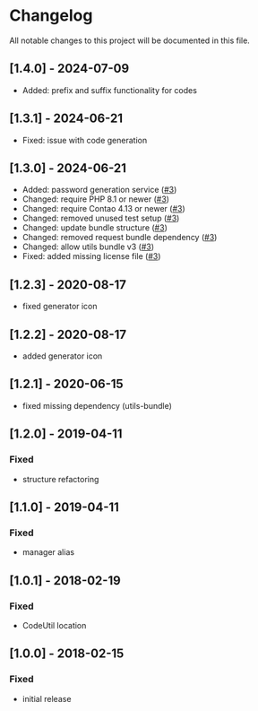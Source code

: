 # Changelog
All notable changes to this project will be documented in this file.

## [1.4.0] - 2024-07-09
- Added: prefix and suffix functionality for codes

## [1.3.1] - 2024-06-21
- Fixed: issue with code generation

## [1.3.0] - 2024-06-21
- Added: password generation service ([#3](https://github.com/heimrichhannot/contao-code-generator-bundle/pull/3))
- Changed: require PHP 8.1 or newer ([#3](https://github.com/heimrichhannot/contao-code-generator-bundle/pull/3))
- Changed: require Contao 4.13 or newer ([#3](https://github.com/heimrichhannot/contao-code-generator-bundle/pull/3))
- Changed: removed unused test setup ([#3](https://github.com/heimrichhannot/contao-code-generator-bundle/pull/3))
- Changed: update bundle structure ([#3](https://github.com/heimrichhannot/contao-code-generator-bundle/pull/3))
- Changed: removed request bundle dependency ([#3](https://github.com/heimrichhannot/contao-code-generator-bundle/pull/3))
- Changed: allow utils bundle v3 ([#3](https://github.com/heimrichhannot/contao-code-generator-bundle/pull/3))
- Fixed: added missing license file ([#3](https://github.com/heimrichhannot/contao-code-generator-bundle/pull/3))

## [1.2.3] - 2020-08-17
- fixed generator icon

## [1.2.2] - 2020-08-17
- added generator icon

## [1.2.1] - 2020-06-15
- fixed missing dependency (utils-bundle)

## [1.2.0] - 2019-04-11

### Fixed
- structure refactoring

## [1.1.0] - 2019-04-11

### Fixed
- manager alias

## [1.0.1] - 2018-02-19

### Fixed
- CodeUtil location

## [1.0.0] - 2018-02-15

### Fixed
- initial release
